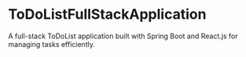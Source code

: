 # ToDoListFullStackApplication
A full-stack ToDoList application built with Spring Boot and React.js for managing tasks efficiently.
